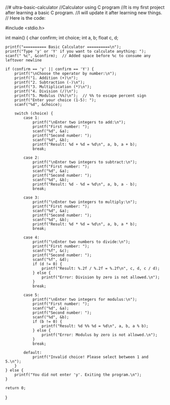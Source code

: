 //# ultra-basic-calculator
//Calculator using C program
//It is my first project after learning a basic C program.
//I will update it after learning new things.
// Here is the code:

#include <stdio.h>

int main() {
    char confirm;
    int choice;
    int a, b;
    float c, d;

    printf("========== Basic Calculator ==========\n");
    printf("Type 'y' or 'Y' if you want to calculate anything: ");
    scanf(" %c", &confirm);  // Added space before %c to consume any leftover newline

    if (confirm == 'y' || confirm == 'Y') {
        printf("\nChoose the operator by number:\n");
        printf("1. Addition (+)\n");
        printf("2. Subtraction (-)\n");
        printf("3. Multiplication (*)\n");
        printf("4. Division (/)\n");
        printf("5. Modulus (%%)\n");  // %% to escape percent sign
        printf("Enter your choice (1-5): ");
        scanf("%d", &choice);

        switch (choice) {
            case 1:
                printf("\nEnter two integers to add:\n");
                printf("First number: ");
                scanf("%d", &a);
                printf("Second number: ");
                scanf("%d", &b);
                printf("Result: %d + %d = %d\n", a, b, a + b);
                break;

            case 2:
                printf("\nEnter two integers to subtract:\n");
                printf("First number: ");
                scanf("%d", &a);
                printf("Second number: ");
                scanf("%d", &b);
                printf("Result: %d - %d = %d\n", a, b, a - b);
                break;

            case 3:
                printf("\nEnter two integers to multiply:\n");
                printf("First number: ");
                scanf("%d", &a);
                printf("Second number: ");
                scanf("%d", &b);
                printf("Result: %d * %d = %d\n", a, b, a * b);
                break;

            case 4:
                printf("\nEnter two numbers to divide:\n");
                printf("First number: ");
                scanf("%f", &c);
                printf("Second number: ");
                scanf("%f", &d);
                if (d != 0) {
                    printf("Result: %.2f / %.2f = %.2f\n", c, d, c / d);
                } else {
                    printf("Error: Division by zero is not allowed.\n");
                }
                break;

            case 5:
                printf("\nEnter two integers for modulus:\n");
                printf("First number: ");
                scanf("%d", &a);
                printf("Second number: ");
                scanf("%d", &b);
                if (b != 0) {
                    printf("Result: %d %% %d = %d\n", a, b, a % b);
                } else {
                    printf("Error: Modulus by zero is not allowed.\n");
                }
                break;

            default:
                printf("Invalid choice! Please select between 1 and 5.\n");
        }
    } else {
        printf("You did not enter 'y'. Exiting the program.\n");
    }

    return 0;
}
